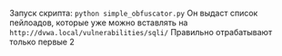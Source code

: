 Запуск скрипта:
`python simple_obfuscator.py`
Он выдаст список пейлоадов, которые уже можно вставлять на `http://dvwa.local/vulnerabilities/sqli/`
Правильно отрабатывают только первые 2